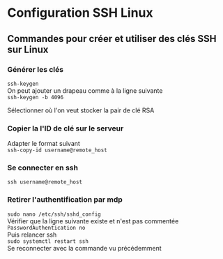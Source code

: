 # Configuration SSH Linux

## Commandes pour créer et utiliser des clés SSH sur Linux

### Générer les clés
```ssh-keygen```  
On peut ajouter un drapeau comme à la ligne suivante  
```ssh-keygen -b 4096```  

Sélectionner où l'on veut stocker la pair de clé RSA

### Copier la l'ID de clé sur le serveur
Adapter le format suivant  
```ssh-copy-id username@remote_host```

### Se connecter en ssh
```ssh username@remote_host```

### Retirer l'authentification par mdp
```sudo nano /etc/ssh/sshd_config```  
Vérifier que la ligne suivante existe et n'est pas commentée  
```PasswordAuthentication no```  
Puis relancer ssh  
```sudo systemctl restart ssh```  
Se reconnecter avec la commande vu précédemment

<!--https://www.digitalocean.com/community/tutorials/how-to-set-up-ssh-keys-on-ubuntu-20-04-->